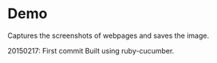 # Demo
Captures the screenshots of webpages and saves the image.

20150217: First commit
Built using ruby-cucumber.
